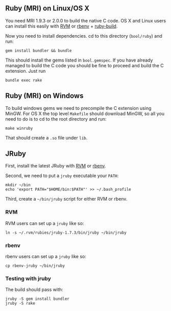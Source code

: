 ## Ruby (MRI) on Linux/OS X

You need MRI 1.9.3 or 2.0.0 to build the native C code. OS X and Linux users can install this easily with [RVM](https://rvm.io/) or [rbenv](https://github.com/sstephenson/rbenv) + [ruby-build](https://github.com/sstephenson/ruby-build).

Now you need to install dependencies. cd to this directory (`bool/ruby`) and run:

```
gem install bundler && bundle
```

This should install the gems listed in `bool.gemspec`. If you have already managed to build the C code you should be fine to
proceed and build the C extension. Just run

```
bundle exec rake
```

## Ruby (MRI) on Windows

To build windows gems we need to precompile the C extension using MinGW. For OS X the top level `Makefile` should download MinGW,
so all you need to do is to cd to the root directory and run:

```
make winruby
```

That should create a `.so` file under `lib`.

## JRuby 

First, install the latest JRuby with [RVM](https://rvm.io/) or [rbenv](https://github.com/sstephenson/rbenv/).

Second, we need to put a `jruby` executable your `PATH`:

```
mkdir ~/bin
echo 'export PATH="$HOME/bin:$PATH"' >> ~/.bash_profile
```

Third, create a `~/bin/jruby` script for either RVM or rbenv.

### RVM

RVM users can set up a `jruby` like so:

```
ln -s ~/.rvm/rubies/jruby-1.7.3/bin/jruby ~/bin/jruby
```

### rbenv

rbenv users can set up a `jruby` like so:

```
cp rbenv-jruby ~/bin/jruby
```

### Testing with jruby


The build should pass with:

```
jruby -S gem install bundler
jruby -S rake
```
